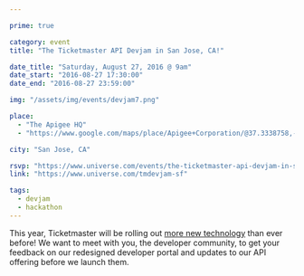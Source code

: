 ```yaml
---

prime: true

category: event
title: "The Ticketmaster API Devjam in San Jose, CA!"

date_title: "Saturday, August 27, 2016 @ 9am"
date_start: "2016-08-27 17:30:00"
date_end: "2016-08-27 23:59:00"

img: "/assets/img/events/devjam7.png"

place: 
  - "The Apigee HQ"
  - "https://www.google.com/maps/place/Apigee+Corporation/@37.3338758,-121.8964377,17z/data=!3m1!4b1!4m5!3m4!1s0x808fbaeffae285dd:0x8d689395340b6812!8m2!3d37.3338716!4d-121.894249"

city: "San Jose, CA"

rsvp: "https://www.universe.com/events/the-ticketmaster-api-devjam-in-san-francisco-ca-tickets-san-francisco-N35CPS"
link: "https://www.universe.com/tmdevjam-sf"

tags: 
  - devjam
  - hackathon
---
```


This year, Ticketmaster will be rolling out [more new technology](https://medium.com/ticketmaster-tech/open-platform-at-ticketmaster-e1f3b05cd417) than ever before! We want to meet with you, the developer community, to get your feedback on our redesigned developer portal and updates to our API offering before we launch them.
